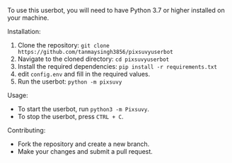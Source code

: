 To use this userbot, you will need to have Python 3.7 or higher installed on your machine.

Installation:
1. Clone the repository: `git clone https://github.com/tanmaysingh3856/pixsuvyuserbot`
2. Navigate to the cloned directory: `cd pixsuvyuserbot`
3. Install the required dependencies: `pip install -r requirements.txt`
4. edit `config.env` and fill in the required values.
5. Run the userbot: `python -m pixsuvy`

Usage:
- To start the userbot, run `python3 -m Pixsuvy`.
- To stop the userbot, press `CTRL + C`.

Contributing:
- Fork the repository and create a new branch.
- Make your changes and submit a pull request.